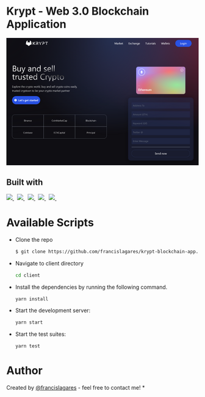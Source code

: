 # Krypt - Web 3.0 Blockchain Application

![Design preview for the Manage landing page coding challenge](./client/src/assets/images/readme-screenshot.png)

## Built with

<p>
  <a href='https://www.react.org/'>
		<img src='https://img.shields.io/badge/react-61DAFB?logoWidth=30&labelColor=black&style=for-the-badge&logo=react' />
	</a>
  &nbsp;
  <a href='https://www.typescriptlang.org/'>
    <img src="https://img.shields.io/badge/typescript-007ACC.svg?&style=for-the-badge&logo=typescript&logoColor=white" />
  </a>
  &nbsp;
  <a href='https://tailwindcss.com/'>
    <img src='https://img.shields.io/badge/tailwind css-38B2AC?logo=tailwind-css&logoColor=white&style=for-the-badge' />
  </a>
  &nbsp;
  <a href='https://docs.soliditylang.org/en/v0.8.6/index.html'>
    <img src="https://img.shields.io/badge/solidity-363636.svg?&style=for-the-badge&logo=solidity&logoColor=white" />
  </a>
  &nbsp;
  <a href='https://ethereum.org/en/developers/docs/'>
    <img src="https://img.shields.io/badge/ethereum-3C3C3D.svg?&style=for-the-badge&logo=ethereum&logoColor=white" />
  </a>
  &nbsp;
</p>


# Available Scripts

- Clone the repo

  ```bash
  $ git clone https://github.com/francislagares/krypt-blockchain-app.git
  ```

- Navigate to client directory

  ```bash
  cd client
  ```

- Install the dependencies by running the following command.

  ```bash
  yarn install
  ```

- Start the development server:

  ```bash
  yarn start
  ```

- Start the test suites:

  ```bash
  yarn test
  ```

# Author


Created by [@francislagares](https://www.linkedin.com/in/francislagares/) - feel free to contact me!
* 